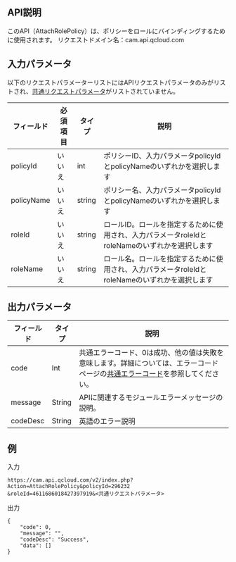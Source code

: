 ## API説明
このAPI（AttachRolePolicy）は、ポリシーをロールにバインディングするために使用されます。
リクエストドメイン名：cam.api.qcloud.com

## 入力パラメータ
以下のリクエストパラメーターリストにはAPIリクエストパラメータのみがリストされ、[共通リクエストパラメータ](https://cloud.tencent.com/document/api/213/6976)がリストされていません。

|フィールド|必須項目|タイプ|説明|
| ------------ | ------------ | ------------ | ------------ |
|policyId|いいえ|int|ポリシーID、入力パラメータpolicyIdとpolicyNameのいずれかを選択します|
|policyName|いいえ|string|ポリシー名、入力パラメータpolicyIdとpolicyNameのいずれかを選択します|
|roleId|いいえ|string|ロールID。ロールを指定するために使用され、入力パラメータroleIdとroleNameのいずれかを選択します|
|roleName|いいえ|string|ロール名。ロールを指定するために使用され、入力パラメータroleIdとroleNameのいずれかを選択します|

## 出力パラメータ
 
| フィールド  | タイプ  | 説明  |
| ------------ | ------------ | ------------ |
| code | Int | 共通エラーコード、0は成功、他の値は失敗を意味します。詳細については、エラーコードページの<a href='https://cloud.tencent.com/doc/api/372/%E9%94%99%E8%AF%AF%E7%A0%81#1.E3.80.81.E5.85.AC.E5.85.B1.E9.94.99.E8.AF.AF.E7.A0.81' title='公共错误码'>共通エラーコード</a>を参照してください。|
| message | String | APIに関連するモジュールエラーメッセージの説明。|
| codeDesc | String | 英語のエラー説明 |

## 例
入力
```
https://cam.api.qcloud.com/v2/index.php?Action=AttachRolePolicy&policyId=296232
&roleId=4611686018427397919&<共通リクエストパラメータ>
```

出力
```
{
    "code": 0,
    "message": "",
    "codeDesc": "Success",
    "data": []
}

````

